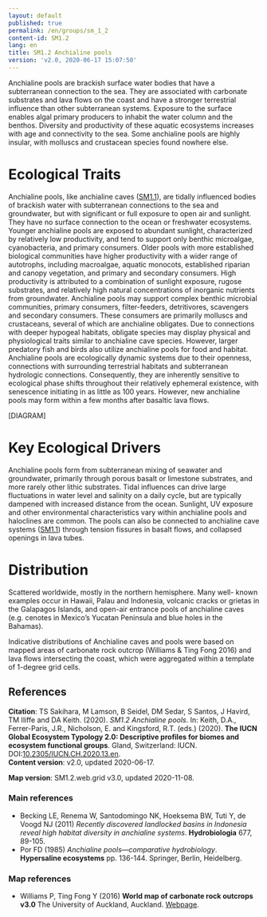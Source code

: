 ```yaml
---
layout: default
published: true
permalink: /en/groups/sm_1_2
content-id: SM1.2
lang: en
title: SM1.2 Anchialine pools
version: 'v2.0, 2020-06-17 15:07:50'
---
```


Anchialine pools are brackish surface water bodies that have a subterranean connection to the sea. They are associated with carbonate substrates and lava flows on the coast and have a stronger terrestrial influence than other subterranean systems. Exposure to the surface enables algal primary producers to inhabit the water column and the benthos. Diversity and productivity of these aquatic ecosystems increases with age and connectivity to the sea. Some anchialine pools are highly insular, with molluscs and crustacean species found nowhere else.

# Ecological Traits
 
Anchialine pools, like anchialine caves ([SM1.1](/explore/groups/SM1.1)), are tidally influenced bodies of brackish water with subterranean connections to the sea and groundwater, but with significant or full exposure to open air and sunlight. They have no surface connection to the ocean or freshwater ecosystems. Younger anchialine pools are exposed to abundant sunlight, characterized by relatively low productivity, and tend to support only benthic microalgae, cyanobacteria, and primary consumers. Older pools with more established biological communities have higher productivity with a wider range of autotrophs, including macroalgae, aquatic monocots, established riparian and canopy vegetation, and primary and secondary consumers. High productivity is attributed to a combination of sunlight exposure, rugose substrates, and relatively high natural concentrations of inorganic nutrients from groundwater. Anchialine pools may support complex benthic microbial communities, primary consumers, filter-feeders, detritivores, scavengers and secondary consumers. These consumers are primarily molluscs and crustaceans, several of which are anchialine obligates. Due to connections with deeper hypogeal habitats, obligate species may display physical and physiological traits similar to anchialine cave species. However, larger predatory fish and birds also utilize anchialine pools for food and habitat. Anchialine pools are ecologically dynamic systems due to their openness, connections with surrounding terrestrial habitats and subterranean hydrologic connections. Consequently, they are inherently sensitive to ecological phase shifts throughout their relatively ephemeral existence, with senescence initiating in as little as 100 years. However, new anchialine pools may form within a few months after basaltic lava flows. 

[DIAGRAM]

# Key Ecological Drivers
 
Anchialine pools form from subterranean mixing of seawater and groundwater, primarily through porous basalt or limestone substrates, and more rarely other lithic substrates. Tidal influences can drive large fluctuations in water level and salinity on a daily cycle, but are typically dampened with increased distance from the ocean. Sunlight, UV exposure and other environmental characteristics vary within anchialine pools and haloclines are common. The pools can also be connected to anchialine cave systems ([SM1.1](/explore/groups/SM1.1)) through tension fissures in basalt flows, and collapsed openings in lava tubes. 
 
# Distribution
 
Scattered worldwide, mostly in the northern hemisphere. Many well- known examples occur in Hawaii, Palau and Indonesia, volcanic cracks or grietas in the Galapagos Islands, and open-air entrance pools of anchialine caves (e.g. cenotes in Mexico’s Yucatan Peninsula and blue holes in the Bahamas).

Indicative distributions of Anchialine caves and pools were based on mapped areas of carbonate rock outcrop (Williams & Ting Fong 2016) and lava flows intersecting the coast, which were aggregated within a template of 1-degree grid cells.

## References

**Citation**: TS Sakihara, M Lamson, B Seidel, DM Sedar, S Santos, J Havird, TM Iliffe and DA Keith. (2020). *SM1.2 Anchialine pools*. In: Keith, D.A., Ferrer-Paris, J.R., Nicholson, E. and Kingsford, R.T. (eds.) (2020). **The IUCN Global Ecosystem Typology 2.0: Descriptive profiles for biomes and ecosystem functional groups**. Gland, Switzerland: IUCN. DOI:[10.2305/IUCN.CH.2020.13.en](https://doi.org/10.2305/IUCN.CH.2020.13.en).  
**Content version**: v2.0, updated 2020-06-17.

**Map version**: SM1.2.web.grid v3.0, updated 2020-11-08.

### Main references
* Becking LE, Renema W, Santodomingo NK, Hoeksema BW, Tuti Y, de Voogd NJ (2011) *Recently discovered landlocked basins in Indonesia reveal high habitat diversity in anchialine systems*. **Hydrobiologia** 677, 89-105.
* Por FD (1985) *Anchialine pools—comparative hydrobiology*. **Hypersaline ecosystems**  pp. 136-144. Springer, Berlin, Heidelberg.

### Map references
* Williams P, Ting Fong Y  (2016) **World map of carbonate rock outcrops v3.0** The University of Auckland, Auckland. [Webpage](https://www.fos.auckland.ac.nz/our_research/karst/).
